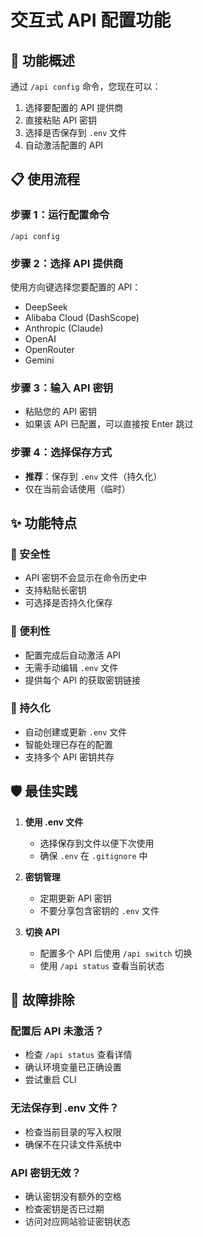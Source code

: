 # 交互式 API 配置功能

## 🎯 功能概述

通过 `/api config` 命令，您现在可以：
1. 选择要配置的 API 提供商
2. 直接粘贴 API 密钥
3. 选择是否保存到 `.env` 文件
4. 自动激活配置的 API

## 📋 使用流程

### 步骤 1：运行配置命令
```
/api config
```

### 步骤 2：选择 API 提供商
使用方向键选择您要配置的 API：
- DeepSeek
- Alibaba Cloud (DashScope)
- Anthropic (Claude)
- OpenAI
- OpenRouter
- Gemini

### 步骤 3：输入 API 密钥
- 粘贴您的 API 密钥
- 如果该 API 已配置，可以直接按 Enter 跳过

### 步骤 4：选择保存方式
- **推荐**：保存到 `.env` 文件（持久化）
- 仅在当前会话使用（临时）

## ✨ 功能特点

### 🔐 安全性
- API 密钥不会显示在命令历史中
- 支持粘贴长密钥
- 可选择是否持久化保存

### 🚀 便利性
- 配置完成后自动激活 API
- 无需手动编辑 `.env` 文件
- 提供每个 API 的获取密钥链接

### 💾 持久化
- 自动创建或更新 `.env` 文件
- 智能处理已存在的配置
- 支持多个 API 密钥共存

## 🛡️ 最佳实践

1. **使用 .env 文件**
   - 选择保存到文件以便下次使用
   - 确保 `.env` 在 `.gitignore` 中

2. **密钥管理**
   - 定期更新 API 密钥
   - 不要分享包含密钥的 `.env` 文件

3. **切换 API**
   - 配置多个 API 后使用 `/api switch` 切换
   - 使用 `/api status` 查看当前状态

## 🔧 故障排除

### 配置后 API 未激活？
- 检查 `/api status` 查看详情
- 确认环境变量已正确设置
- 尝试重启 CLI

### 无法保存到 .env 文件？
- 检查当前目录的写入权限
- 确保不在只读文件系统中

### API 密钥无效？
- 确认密钥没有额外的空格
- 检查密钥是否已过期
- 访问对应网站验证密钥状态 